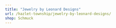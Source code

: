 ```yaml
---
title: "Jewelry by Leonard Designs"
url: /hazlet-township/jewelry-by-leonard-designs/
shop: Schmuck
---
```

